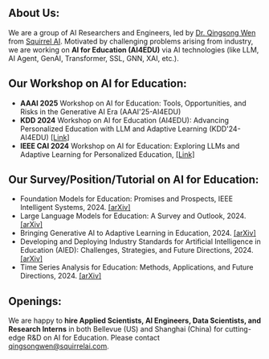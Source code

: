 ## About Us:
We are a group of AI Researchers and Engineers, led by [Dr. Qingsong Wen](https://sites.google.com/site/qingsongwen8/) from [Squirrel AI](https://squirrelai.com/). Motivated by challenging problems arising from industry, we are working on **AI for Education (AI4EDU)** via AI technologies (like LLM, AI Agent, GenAI, Transformer, SSL, GNN, XAI, etc.).

## Our **Workshop on AI for Education**:
- **AAAI 2025** Workshop on AI for Education: Tools, Opportunities, and Risks in the Generative AI Era (AAAI'25-AI4EDU) 
- **KDD 2024** Workshop on AI for Education (AI4EDU): Advancing Personalized Education with LLM and Adaptive Learning (KDD'24-AI4EDU) [[Link]](https://ai-for-edu.github.io/workshop_kdd2024.html)
- **IEEE CAI 2024** Workshop on AI for Education: Exploring LLMs and Adaptive Learning for Personalized Education, [[Link]](https://ai-for-edu.github.io/workshop_cai2024.html)

## Our **Survey/Position/Tutorial on AI for Education**:
- Foundation Models for Education: Promises and Prospects, IEEE Intelligent Systems, 2024. [[arXiv]](https://arxiv.org/abs/2405.10959)
- Large Language Models for Education: A Survey and Outlook, 2024. [[arXiv]](https://arxiv.org/abs/2403.18105)
- Bringing Generative AI to Adaptive Learning in Education, 2024. [[arXiv]](https://arxiv.org/abs/2402.14601)
- Developing and Deploying Industry Standards for Artificial Intelligence in Education (AIED): Challenges, Strategies, and Future Directions, 2024. [[arXiv]](https://arxiv.org/abs/2403.14689)
- Time Series Analysis for Education: Methods, Applications, and Future Directions, 2024. [[arXiv]](https://arxiv.org/abs/2408.13960)


## Openings:
We are happy to **hire Applied Scientists, AI Engineers, Data Scientists, and Research Interns** in both Bellevue (US) and Shanghai (China) for cutting-edge R&D on AI for Education. Please contact qingsongwen@squirrelai.com.
